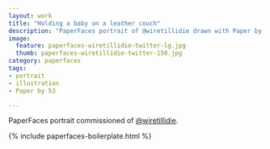 ```yaml
---
layout: work
title: "Holding a baby on a leather couch"
description: "PaperFaces portrait of @wiretillidie drawn with Paper by 53 on an iPad."
image: 
  feature: paperfaces-wiretillidie-twitter-lg.jpg
  thumb: paperfaces-wiretillidie-twitter-150.jpg
category: paperfaces
tags: 
- portrait
- illustration
- Paper by 53

---
```


PaperFaces portrait commissioned of [@wiretillidie](http://twitter.com/wiretillidie).

{% include paperfaces-boilerplate.html %}